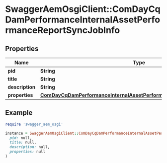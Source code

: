 # SwaggerAemOsgiClient::ComDayCqDamPerformanceInternalAssetPerformanceReportSyncJobInfo

## Properties

| Name | Type | Description | Notes |
| ---- | ---- | ----------- | ----- |
| **pid** | **String** |  | [optional] |
| **title** | **String** |  | [optional] |
| **description** | **String** |  | [optional] |
| **properties** | [**ComDayCqDamPerformanceInternalAssetPerformanceReportSyncJobProperties**](ComDayCqDamPerformanceInternalAssetPerformanceReportSyncJobProperties.md) |  | [optional] |

## Example

```ruby
require 'swagger_aem_osgi'

instance = SwaggerAemOsgiClient::ComDayCqDamPerformanceInternalAssetPerformanceReportSyncJobInfo.new(
  pid: null,
  title: null,
  description: null,
  properties: null
)
```

